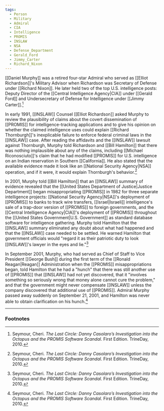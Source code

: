 ```yaml
---
tags:
  - Person
  - Military
  - Admiral
  - CIA
  - Intelligence
  - PROMIS
  - INSLAW
  - NSA
  - Defense_Department
  - Gerald_Ford
  - Jimmy_Carter
  - Richard_Nixon
---
```

[[Daniel Murphy]] was a retired four-star Admiral who served as [[Elliot Richardson]]'s Military Advisor when Richardson was Secretary of Defense under [[Richard Nixon]]. He later held two of the top U.S. intelligence posts: Deputy Director of the [[Central Intelligence Agency|CIA]] under [[Gerald Ford]] and Undersecretary of Defense for Intelligence under [[Jimmy Carter]].[^1]

In early 1991, [[INSLAW]] Counsel [[Elliot Richardson]] asked Murphy to review the plausibility of claims about the covert dissemination of [[PROMIS]] for intelligence-tracking applications and to give his opinion on whether the claimed intelligence uses could explain [[Richard Thornburgh]]'s inexplicable failure to enforce federal criminal laws in the [[INSLAW]] case. After reading the affidavits and the [[INSLAW]] lawsuit against Thornburgh, Murphy told Richardson and [[Bill Hamilton]] that there was nothing implausible about any of the claims, including [[Michael Riconosciuto]]'s claim that he had modified [[PROMIS]] for U.S. intelligence on an Indian reservation in Southern [[California]]. He also stated that the available evidence made it look like an [[National Security Agency|NSA]] operation, and if it were, it would explain Thornburgh's behavior.[^1]

In 2001, Murphy told [[Bill Hamilton]] that an [[INSLAW]] summary of evidence revealed that the [[United States Department of Justice|Justice Department]] began misappropriating [[PROMIS]] in 1982 for three separate intelligence projects: [[National Security Agency|NSA]]'s deployment of [[PROMIS]] to banks to track wire transfers, [[Israel|Israeli]] intelligence's sale of a trap-door version of [[PROMIS]] to foreign governments, and the [[Central Intelligence Agency|CIA]]'s deployment of [[PROMIS]] throughout the [[United States Government|U.S. Government]] as standard database software for intelligence gathering. Murphy told Hamilton that the [[INSLAW]] summary eliminated any doubt about what had happened and that the [[INSLAW]] case needed to be settled. He warned Hamilton that government officials would "regard it as their patriotic duty to look [[INSLAW]]'s lawyer in the eyes and lie."[^1]

In September 2001, Murphy, who had served as Chief of Staff to Vice President [[George Bush]] during the first term of the [[Ronald Reagan|Reagan]] Administration when the [[PROMIS]] misappropriations began, told Hamilton that he had a "hunch" that there was still another use of [[PROMIS]] that [[INSLAW]] had not yet discovered, that it "involves something so seriously wrong that money alone cannot cure the problem," and that the government might never compensate [[INSLAW]] unless the company discovered that additional use of [[PROMIS]]. Admiral Murphy passed away suddenly on September 21, 2001, and Hamilton was never able to obtain clarification on his hunch.[^1]

---
### Footnotes

[^1]: Seymour, Cheri. *The Last Circle: Danny Casolaro’s Investigation into the Octopus and the PROMIS Software Scandal*. First Edition. TrineDay, 2010.